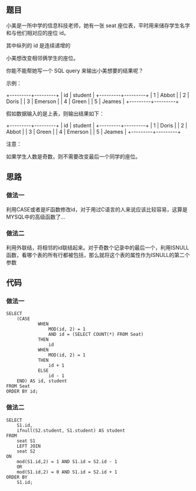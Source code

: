 ## 题目

小美是一所中学的信息科技老师，她有一张 seat 座位表，平时用来储存学生名字和与他们相对应的座位 id。

其中纵列的 id 是连续递增的

小美想改变相邻俩学生的座位。

你能不能帮她写一个 SQL query 来输出小美想要的结果呢？

 

示例：

+---------+---------+
|    id   | student |
+---------+---------+
|    1    | Abbot   |
|    2    | Doris   |
|    3    | Emerson |
|    4    | Green   |
|    5    | Jeames  |
+---------+---------+


假如数据输入的是上表，则输出结果如下：

+---------+---------+
|    id   | student |
+---------+---------+
|    1    | Doris   |
|    2    | Abbot   |
|    3    | Green   |
|    4    | Emerson |
|    5    | Jeames  |
+---------+---------+

注意：

如果学生人数是奇数，则不需要改变最后一个同学的座位。

## 思路

### 做法一

利用CASE或者是IF函数修改id，对于用过C语言的人来说应该比较容易，这算是MYSQL中的高级函数了...

### 做法二

利用外联结，将相邻的id联结起来。对于奇数个记录中的最后一个，利用ISNULL函数，看哪个表的所有行都被包括，那么就将这个表的属性作为ISNULL的第二个参数

## 代码

### 做法一

```mysql
SELECT
    (CASE
            WHEN 
                MOD(id, 2) = 1 
                AND id = (SELECT COUNT(*) FROM Seat)
            THEN 
                id
            WHEN
                MOD(id, 2) = 1
            THEN 
                id + 1
            ELSE
                id - 1
    END) AS id, student
FROM Seat
ORDER BY id;
```

### 做法二

```mysql
SELECT
    S1.id,
    ifnull(S2.student, S1.student) AS student
FROM
    seat S1
    LEFT JOIN
    seat S2
ON
    mod(S1.id,2) = 1 AND S1.id = S2.id - 1
    OR
    mod(S1.id,2) = 0 AND S1.id = S2.id + 1
ORDER BY 
    S1.id;
```